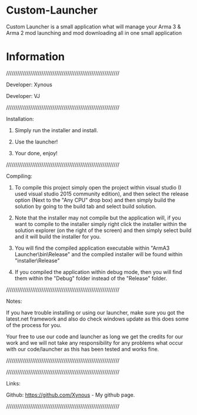 # Custom-Launcher
Custom Launcher is a small application what will manage your Arma 3 &amp; Arma 2 mod launching and mod downloading all in one small application

# Information
/////////////////////////////////////////////////////////////

Developer: Xynous

Developer: VJ

/////////////////////////////////////////////////////////////

Installation:

1. Simply run the installer and install.

2. Use the launcher!

3. Your done, enjoy!

/////////////////////////////////////////////////////////////

Compiling:

1. To compile this project simply open the project within visual studio (I used visual studio 2015 community edition), and then select the release option (Next to the "Any CPU" drop box) and then simply build the solution by going to the build tab and select build solution. 

2. Note that the installer may not compile but the application will, if you want to compile to the installer simply right click the installer within the solution explorer (on the right of the screen) and then simply select build and it will build the installer for you.

3. You will find the compiled application executable within "ArmA3 Launcher\bin\Release\" and the compiled installer will be found within "installer\Release\"

4. If you compiled the application within debug mode, then you will find them within the "Debug" folder instead of the "Release" folder.

/////////////////////////////////////////////////////////////

Notes:

If you have trouble installing or using our launcher, make sure you got the latest.net framework and also do check windows update as this does some of the process for you.

Your free to use our code and launcher as long we get the credits for our work and we will not take any responsibility for any problems what occur with our code/launcher as this has been tested and works fine.

/////////////////////////////////////////////////////////////

/////////////////////////////////////////////////////////////

Links:

Github: https://github.com/Xynous - My github page.

/////////////////////////////////////////////////////////////
